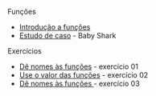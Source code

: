 Funções

- [Introdução a funções](funcoes.ipynb)
- [Estudo de caso](funcoes-estudo-de-caso.md) - Baby Shark

Exercícios

- [Dê nomes às funções](funcoes-exercicios-01.ipynb) - exercício 01
- [Use o valor das funções](funcoes-exercicios-03.ipynb) - exercício 02
- [Dê nomes às funções ](funcoes-exercicios-02.ipynb) - exercício 03